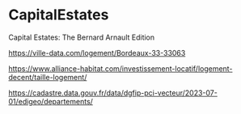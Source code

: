 # CapitalEstates
Capital Estates: The Bernard Arnault Edition


https://ville-data.com/logement/Bordeaux-33-33063

https://www.alliance-habitat.com/investissement-locatif/logement-decent/taille-logement/

https://cadastre.data.gouv.fr/data/dgfip-pci-vecteur/2023-07-01/edigeo/departements/